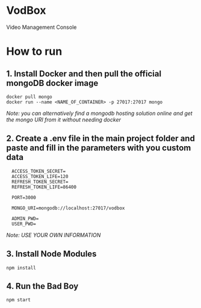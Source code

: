 # VodBox
Video Management Console

# How to run

## 1. Install Docker and then pull the official mongoDB docker image

  ```
  docker pull mongo
  docker run --name <NAME_OF_CONTAINER> -p 27017:27017 mongo
  ```
 
 *Note: you can alternatively find a mongodb hosting solution online and get the mongo URI from it without needing docker*
 
## 2. Create a .env file in the main project folder and paste and fill in the parameters with you **custom** data
```
  ACCESS_TOKEN_SECRET=
  ACCESS_TOKEN_LIFE=120
  REFRESH_TOKEN_SECRET=
  REFRESH_TOKEN_LIFE=86400

  PORT=3000

  MONGO_URI=mongodb://localhost:27017/vodbox

  ADMIN_PWD=
  USER_PWD= 
  ```
  
*Note: USE YOUR OWN INFORMATION*

## 3. Install Node Modules

```
npm install
```

## 4. Run the Bad Boy

```
npm start
```
